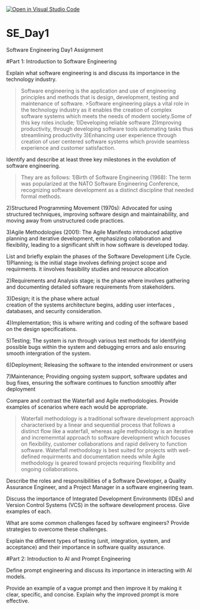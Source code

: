[![Open in Visual Studio Code](https://classroom.github.com/assets/open-in-vscode-2e0aaae1b6195c2367325f4f02e2d04e9abb55f0b24a779b69b11b9e10269abc.svg)](https://classroom.github.com/online_ide?assignment_repo_id=18499247&assignment_repo_type=AssignmentRepo)
# SE_Day1
Software Engineering Day1 Assignment

#Part 1: Introduction to Software Engineering

Explain what software engineering is and discuss its importance in the technology industry. 
>Software engineering is the application  and use of engineering principles and 
 methods that is design, development, 
 testing and maintenance of software. >Software engineering plays a vital 
 role in the technology industry as it 
 enables the creation of complex 
 software systems which meets the needs 
 of modern society.Some of this key 
 roles include;
  1)Developing reliable software
  2)Improving productivity, through 
   developing software tools automating 
   tasks thus streamlining productivity
  3)Enhancing user experience through 
   creation of user centered software 
   systems which provide seamless 
   experience and customer satisfaction.
 

Identify and describe at least three key milestones in the evolution of software engineering.
>They are as follows:
 1)Birth of Software Engineering (1968): 
  The term was popularized at the NATO 
  Software Engineering Conference, 
  recognizing software development as a 
  distinct discipline that needed formal 
  methods.

 2)Structured Programming Movement 
  (1970s): Advocated for using 
  structured techniques, improving 
  software design and maintainability, 
  and moving away from unstructured code 
  practices.

 3)Agile Methodologies (2001): The Agile 
  Manifesto introduced adaptive planning 
  and iterative development, emphasizing 
  collaboration and flexibility, leading 
  to a significant shift in how software 
  is developed today.

List and briefly explain the phases of the Software Development Life Cycle.
1)Planning; is the initial stage 
  involves defining project scope and 
  requirments. it iinvolves feasibility 
  studies and resource allocation

2)Requirements and Analysis stage; is 
  the phase where involves gathering 
  and documenting detailed software 
  requirements from stakeholders.

3)Design; it is the phase where actual  
  creation of the systems architecture 
  begins, adding user interfaces , 
  databases, and security consideration.

4)Implementation; this is whwre writing 
  and coding of the software based on 
  the design specifications.

5)Testing; The system is run through 
  various test methods for identifying 
  possible bugs within the system and 
  debugging errors and aslo ensuring 
  smooth intergration of the system.

6)Deployment; Releasing the software to 
 the intended environment or users

7)Maintenance; Providing ongoing system 
  support, software updates and bug 
  fixes, ensuring the software 
  continues to function smoothly after 
  deployment
 
Compare and contrast the Waterfall and Agile methodologies. Provide examples of scenarios where each would be appropriate.
>Waterfall methodology is a traditional software development approach characterixed by a linear and sequential process that follows a distinct flow like a waterfall, whereas agile methodology is an iterative and incrememntal approach to software development which focuses on flexibility, customer collaborations and rapid delivery to function software.
Waterfall methodology is best suited for projects with well-defined  requirments and documentation needs while Agile methodology is geared toward projects requiring flexibility and ongoing collaborations.

Describe the roles and responsibilities of a Software Developer, a Quality Assurance Engineer, and a Project Manager in a software engineering team.


Discuss the importance of Integrated Development Environments (IDEs) and Version Control Systems (VCS) in the software development process. Give examples of each.


What are some common challenges faced by software engineers? Provide strategies to overcome these challenges.


Explain the different types of testing (unit, integration, system, and acceptance) and their importance in software quality assurance.


#Part 2: Introduction to AI and Prompt Engineering


Define prompt engineering and discuss its importance in interacting with AI models.


Provide an example of a vague prompt and then improve it by making it clear, specific, and concise. Explain why the improved prompt is more effective.

